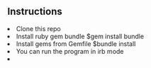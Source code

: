<h2>Instructions</h2>

<li>Clone this repo
<li>Install ruby gem bundle $gem install bundle
<li>Install gems from Gemfile $bundle install

<br>
<li>You can run the program in irb mode
<li>
